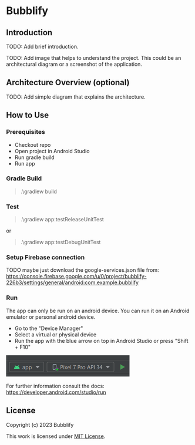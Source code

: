 # Bubblify

## Introduction

TODO: Add brief introduction.

TODO: Add image that helps to understand the project.
This could be an architectural diagram or a screenshot of the application.

## Architecture Overview (optional)

TODO: Add simple diagram that explains the architecture.

## How to Use

### Prerequisites

- Checkout repo
- Open project in Android Studio
- Run gradle build
- Run app

### Gradle Build

> .\gradlew build

### Test

> .\gradlew app:testReleaseUnitTest

or
> .\gradlew app:testDebugUnitTest

### Setup Firebase connection

TODO
maybe just download the google-services.json file from:
https://console.firebase.google.com/u/0/project/bubblify-226b3/settings/general/android:com.example.bubblify


### Run

The app can only be run on an android device.
You can run it on an Android emulator or personal android device.

- Go to the "Device Manager"
- Select a virtual or physical device
- Run the app with the blue arrow on top in Android Studio or press "Shift + F10"

![run-app-android-studio.png](resources/run-app-android-studio.png)


For further information consult the docs:
https://developer.android.com/studio/run

## License

Copyright (c) 2023 Bubblify

This work is licensed under [MIT License](./LICENSE).
